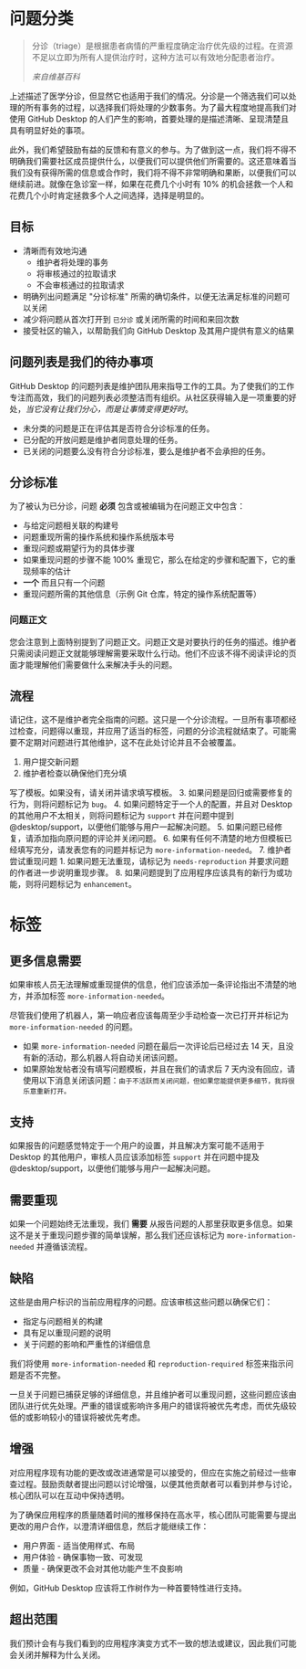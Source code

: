 # 问题分类

> 分诊（triage）是根据患者病情的严重程度确定治疗优先级的过程。在资源不足以立即为所有人提供治疗时，这种方法可以有效地分配患者治疗。
>
> *来自维基百科*

上述描述了医学分诊，但显然它也适用于我们的情况。分诊是一个筛选我们可以处理的所有事务的过程，以选择我们将处理的少数事务。为了最大程度地提高我们对使用 GitHub Desktop 的人们产生的影响，首要处理的是描述清晰、呈现清楚且具有明显好处的事项。

此外，我们希望鼓励有益的反馈和有意义的参与。为了做到这一点，我们将不得不明确我们需要社区成员提供什么，以便我们可以提供他们所需要的。这还意味着当我们没有获得所需的信息或合作时，我们将不得不非常明确和果断，以便我们可以继续前进。就像在急诊室一样，如果在花费几个小时有 10% 的机会拯救一个人和花费几个小时肯定拯救多个人之间选择，选择是明显的。

## 目标

* 清晰而有效地沟通
    * 维护者将处理的事务
    * 将审核通过的拉取请求
    * 不会审核通过的拉取请求
* 明确列出问题满足 "分诊标准" 所需的确切条件，以便无法满足标准的问题可以关闭
* 减少将问题从首次打开到 `已分诊` 或关闭所需的时间和来回次数
* 接受社区的输入，以帮助我们向 GitHub Desktop 及其用户提供有意义的结果

## 问题列表是我们的待办事项

GitHub Desktop 的问题列表是维护团队用来指导工作的工具。为了使我们的工作专注而高效，我们的问题列表必须整洁而有组织。从社区获得输入是一项重要的好处，*当它没有让我们分心，而是让事情变得更好时*。

* 未分类的问题是正在评估其是否符合分诊标准的任务。
* 已分配的开放问题是维护者同意处理的任务。
* 已关闭的问题要么没有符合分诊标准，要么是维护者不会承担的任务。

## 分诊标准

为了被认为已分诊，问题 **必须** 包含或被编辑为在问题正文中包含：

* 与给定问题相关联的构建号
* 问题重现所需的操作系统和操作系统版本号
* 重现问题或期望行为的具体步骤
* 如果重现问题的步骤不能 100% 重现它，那么在给定的步骤和配置下，它的重现频率的估计
* **一个** 而且只有一个问题
* 重现问题所需的其他信息（示例 Git 仓库，特定的操作系统配置等）

### 问题正文

您会注意到上面特别提到了问题正文。问题正文是对要执行的任务的描述。维护者只需阅读问题正文就能够理解需要采取什么行动。他们不应该不得不阅读评论的页面才能理解他们需要做什么来解决手头的问题。

## 流程

请记住，这不是维护者完全指南的问题。这只是一个分诊流程。一旦所有事项都经过检查，问题得以重现，并应用了适当的标签，问题的分诊流程就结束了。可能需要不定期对问题进行其他维护，这不在此处讨论并且不会被覆盖。

1. 用户提交新问题
2. 维护者检查以确保他们充分填

写了模板。如果没有，请关闭并请求填写模板。
3. 如果问题是回归或需要修复的行为，则将问题标记为 `bug`。
4. 如果问题特定于一个人的配置，并且对 Desktop 的其他用户不太相关，则将问题标记为 `support` 并在问题中提到 @desktop/support，以便他们能够与用户一起解决问题。
5. 如果问题已经修复，请添加指向原问题的评论并关闭问题。
6. 如果有任何不清楚的地方但模板已经填写充分，请发表您有的问题并标记为 `more-information-needed`。
7. 维护者尝试重现问题
    1. 如果问题无法重现，请标记为 `needs-reproduction` 并要求问题的作者进一步说明重现步骤。
8. 如果问题提到了应用程序应该具有的新行为或功能，则将问题标记为 `enhancement`。

# 标签

## 更多信息需要

如果审核人员无法理解或重现提供的信息，他们应该添加一条评论指出不清楚的地方，并添加标签 `more-information-needed`。

尽管我们使用了机器人，第一响应者应该每周至少手动检查一次已打开并标记为 `more-information-needed` 的问题。
* 如果 `more-information-needed` 问题在最后一次评论后已经过去 14 天，且没有新的活动，那么机器人将自动关闭该问题。
* 如果原始发帖者没有填写问题模板，并且在我们的请求后 7 天内没有回应，请使用以下消息关闭该问题：`由于不活跃而关闭问题，但如果您能提供更多细节，我将很乐意重新打开。`

## 支持

如果报告的问题感觉特定于一个用户的设置，并且解决方案可能不适用于 Desktop 的其他用户，审核人员应该添加标签 `support` 并在问题中提及 @desktop/support，以便他们能够与用户一起解决问题。

## 需要重现

如果一个问题始终无法重现，我们 **需要** 从报告问题的人那里获取更多信息。如果这不是关于重现问题步骤的简单误解，那么我们还应该标记为 `more-information-needed` 并遵循该流程。

## 缺陷

这些是由用户标识的当前应用程序的问题。应该审核这些问题以确保它们：

 - 指定与问题相关的构建
 - 具有足以重现问题的说明
 - 关于问题的影响和严重性的详细信息

我们将使用 `more-information-needed` 和 `reproduction-required` 标签来指示问题是否不完整。

一旦关于问题已捕获足够的详细信息，并且维护者可以重现问题，这些问题应该由团队进行优先处理。严重的错误或影响许多用户的错误将被优先考虑，而优先级较低的或影响较小的错误将被优先考虑。

## 增强

对应用程序现有功能的更改或改进通常是可以接受的，但应在实施之前经过一些审查过程。鼓励贡献者提出问题以讨论增强，以便其他贡献者可以看到并参与讨论，核心团队可以在互动中保持透明。

为了确保应用程序的质量随着时间的推移保持在高水平，核心团队可能需要与提出更改的用户合作，以澄清详细信息，然后才能继续工作：

 - 用户界面 - 适当使用样式、布局
 - 用户体验 - 确保事物一致、可发现
 - 质量 - 确保更改不会对其他功能产生不良影响

例如，GitHub Desktop 应该将工作树作为一种首要特性进行支持。

## 超出范围

我们预计会有与我们看到的应用程序演变方式不一致的想法或建议，因此我们可能会关闭并解释为什么关闭。
